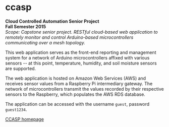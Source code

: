 # ccasp
**Cloud Controlled Automation Senior Project<br>
Fall Semester 2015**<br>
*Scope: Capstone senior project. RESTful cloud-based web application to remotely monitor and control Arduino-based microcontrollers communicating over a mesh topology.*

This web application serves as the front-end reporting and management system for a network of Arduino microcontrollers affixed with various sensors -- at this point, temperature, humidity, and soil moisture sensors are supported.

The web application is hosted on Amazon Web Services (AWS) and receives sensor values from a Raspberry Pi intermediary gateway. The network of microcontrollers transmit the values recorded by their respective sensors to the Raspberry, which populates the AWS RDS database.

The application can be accessed with the username `guest`, password `guest1234`.

[CCASP homepage](http://ccasp.elasticbeanstalk.com/)

